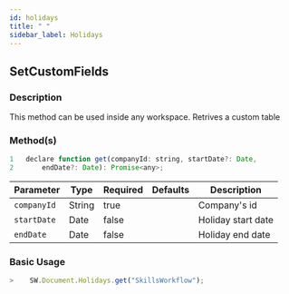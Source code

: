 ```yaml
---
id: holidays
title: " "
sidebar_label: Holidays
---
```


## SetCustomFields

<h3>Description</h3>

This method can be used inside any workspace. Retrives a custom table

<h3>Method(s)</h3>

```js {3}
1   declare function get(companyId: string, startDate?: Date, 
2       endDate?: Date): Promise<any>;
```

<table className="custom-table">
    <thead>
        <tr>
            <th>Parameter</th>
            <th>Type</th>
            <th>Required</th>
            <th>Defaults</th>
            <th>Description</th>
        </tr>
    </thead>
    <tbody>
        <tr className="selected">
            <td><code>companyId</code></td>
            <td>String</td>
            <td>true</td>
            <td></td>
            <td>Company's id</td>
        </tr>
        <tr className="selected">
            <td><code>startDate</code></td>
            <td>Date</td>
            <td>false</td>
            <td></td>
            <td>Holiday start date</td>
        </tr>
        <tr className="selected">
            <td><code>endDate</code></td>
            <td>Date</td>
            <td>false</td>
            <td></td>
            <td>Holiday end date</td>
        </tr>
    </tbody>
</table>

<h3>Basic Usage</h3>

```javascript
>    SW.Document.Holidays.get("SkillsWorkflow");
```